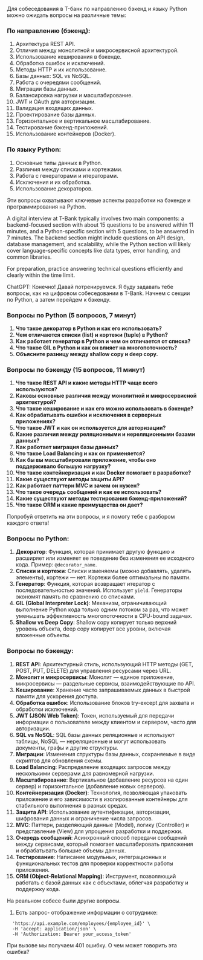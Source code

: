 Для собеседования в T-банк по направлению бэкенд и языку Python можно ожидать вопросы на различные темы:

### По направлению (бэкенд):
1. Архитектура REST API.
2. Отличия между монолитной и микросервисной архитектурой.
3. Использование кеширования в бэкенде.
4. Обработка ошибок и исключений.
5. Методы HTTP и их использование.
6. Базы данных: SQL vs NoSQL.
7. Работа с очередями сообщений.
8. Миграции базы данных.
9. Балансировка нагрузки и масштабирование.
10. JWT и OAuth для авторизации.
11. Валидация входящих данных.
12. Проектирование базы данных.
13. Горизонтальное и вертикальное масштабирование.
14. Тестирование бэкенд-приложений.
15. Использование контейнеров (Docker).
    

### По языку Python:
1. Основные типы данных в Python.
2. Различия между списками и кортежами.
3. Работа с генераторами и итераторами.
4. Исключения и их обработка.
5. Использование декораторов.

Эти вопросы охватывают ключевые аспекты разработки на бэкенде и программирования на Python.

A digital interview at T-Bank typically involves two main components: a backend-focused section with about 15 questions to be answered within 11 minutes, and a Python-specific section with 5 questions, to be answered in 7 minutes. The backend section might include questions on API design, database management, and scalability, while the Python section will likely cover language-specific concepts like data types, error handling, and common libraries. 

For preparation, practice answering technical questions efficiently and clearly within the time limit.

ChatGPT: Конечно! Давай потренируемся. Я буду задавать тебе вопросы, как на цифровом собеседовании в T-Bank. Начнем с секции по Python, а затем перейдем к бэкенду.

### Вопросы по Python (5 вопросов, 7 минут)

1. **Что такое декоратор в Python и как его использовать?**
2. **Чем отличаются списки (list) и кортежи (tuple) в Python?**
3. **Как работает генератор в Python и чем он отличается от списка?**
4. **Что такое GIL в Python и как он влияет на многопоточность?**
5. **Объясните разницу между shallow copy и deep copy.**

### Вопросы по бэкенду (15 вопросов, 11 минут)

1. **Что такое REST API и какие методы HTTP чаще всего используются?**
2. **Каковы основные различия между монолитной и микросервисной архитектурой?**
3. **Что такое кеширование и как его можно использовать в бэкенде?**
4. **Как обрабатывать ошибки и исключения в серверных приложениях?**
5. **Что такое JWT и как он используется для авторизации?**
6. **Какие различия между реляционными и нереляционными базами данных?**
7. **Как работает миграция базы данных?**
8. **Что такое Load Balancing и как он применяется?**
9. **Как бы вы масштабировали приложение, чтобы оно поддерживало большую нагрузку?**
10. **Что такое контейнеризация и как Docker помогает в разработке?**
11. **Какие существуют методы защиты API?**
12. **Как работает паттерн MVC и зачем он нужен?**
13. **Что такое очередь сообщений и как ее использовать?**
14. **Какие существуют методы тестирования бэкенд-приложений?**
15. **Что такое ORM и какие преимущества он дает?**

Попробуй ответить на эти вопросы, и я помогу тебе с разбором каждого ответа!

### Вопросы по Python:

1. **Декоратор**: Функция, которая принимает другую функцию и расширяет или изменяет ее поведение без изменения ее исходного кода. Пример: `@decorator_name`.
2. **Списки и кортежи**: Списки изменяемы (можно добавлять, удалять элементы), кортежи — нет. Кортежи более оптимальны по памяти.
3. **Генератор**: Функция, которая возвращает итератор с последовательностью значений. Использует `yield`. Генераторы экономят память по сравнению со списками.
4. **GIL (Global Interpreter Lock)**: Механизм, ограничивающий выполнение Python кода только одним потоком за раз, что может уменьшать эффективность многопоточности в CPU-bound задачах.
5. **Shallow vs Deep Copy**: Shallow copy копирует только верхний уровень объекта, deep copy копирует все уровни, включая вложенные объекты.

### Вопросы по бэкенду:

1. **REST API**: Архитектурный стиль, использующий HTTP методы (GET, POST, PUT, DELETE) для управления ресурсами через URL.
2. **Монолит и микросервисы**: Монолит — единое приложение, микросервисы — раздельные сервисы, взаимодействующие по API.
3. **Кеширование**: Хранение часто запрашиваемых данных в быстрой памяти для ускорения доступа.
4. **Обработка ошибок**: Использование блоков try-except для захвата и обработки исключений.
5. **JWT (JSON Web Token)**: Токен, используемый для передачи информации о пользователе между клиентом и сервером, часто для авторизации.
6. **SQL vs NoSQL**: SQL базы данных реляционные и используют таблицы, NoSQL — нереляционные и могут использовать документы, графы и другие структуры.
7. **Миграции**: Изменения структуры базы данных, сохраняемые в виде скриптов для обновления схемы.
8. **Load Balancing**: Распределение входящих запросов между несколькими серверами для равномерной нагрузки.
9. **Масштабирование**: Вертикальное (добавление ресурсов на один сервер) и горизонтальное (добавление новых серверов).
10. **Контейнеризация (Docker)**: Технология, позволяющая упаковать приложение и его зависимости в изолированные контейнеры для стабильного выполнения в разных средах.
11. **Защита API**: Использование аутентификации, авторизации, шифрования данных и ограничение числа запросов.
12. **MVC**: Паттерн, разделяющий данные (Model), логику (Controller) и представление (View) для упрощения разработки и поддержки.
13. **Очередь сообщений**: Асинхронный способ передачи сообщений между сервисами, который помогает масштабировать приложения и обрабатывать большие объемы данных.
14. **Тестирование**: Написание модульных, интеграционных и функциональных тестов для проверки корректности работы приложения.
15. **ORM (Object-Relational Mapping)**: Инструмент, позволяющий работать с базой данных как с объектами, облегчая разработку и поддержку кода.

На реальном собесе были другие вопросы.

1) Eсть запрос- отображение информации о сотруднике:
```curl -X 'GET' \
  'https://api.example.com/employees/{employee_id}' \
  -H 'accept: application/json' \
  -H 'Authorization: Bearer your_access_token'
```
При вызове мы получаем 401 ошибку. О чем может говорить эта ошибка?


